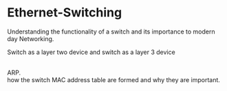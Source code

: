 # Ethernet-Switching
Understanding the functionality of a switch and its importance to modern day Networking.
<p>Switch as a layer two device and switch as a layer 3 device</p> <br>
ARP.
<br>how the switch MAC address table are formed and why they are important.
